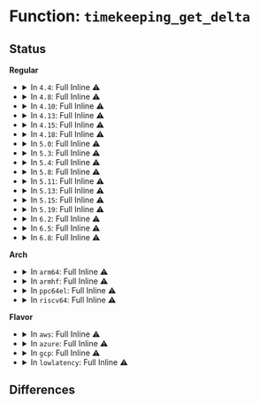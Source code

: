 # Function: <code>timekeeping_get_delta</code>

## Status
<b>Regular</b>
<ul>
<li>
<details>
<summary>In <code>4.4</code>: Full Inline ⚠️</summary>

**Collision:** Unique Static

**Inline:** Full

**Transformation:** False

**Instances:**

```
In kernel/time/timekeeping.c (ffffffff810f478f)
Location: kernel/time/timekeeping.c:205
Inline: True
Inline callers:
  - kernel/time/timekeeping.c:ktime_get_ts64
  - kernel/time/timekeeping.c:ktime_get_raw_fast_ns
  - kernel/time/timekeeping.c:ktime_get_mono_fast_ns
  - kernel/time/timekeeping.c:ktime_get_raw
  - kernel/time/timekeeping.c:ktime_get
  - kernel/time/timekeeping.c:getrawmonotonic64
  - kernel/time/timekeeping.c:ktime_get_with_offset
  - kernel/time/timekeeping.c:__getnstimeofday64
  - kernel/time/timekeeping.c:ktime_get_update_offsets_now
```
</details>
</li>
<li>
<details>
<summary>In <code>4.8</code>: Full Inline ⚠️</summary>

**Collision:** Unique Static

**Inline:** Full

**Transformation:** False

**Instances:**

```
In kernel/time/timekeeping.c (ffffffff810fdbef)
Location: kernel/time/timekeeping.c:205
Inline: True
Inline callers:
  - kernel/time/timekeeping.c:ktime_get_update_offsets_now
  - kernel/time/timekeeping.c:getrawmonotonic64
  - kernel/time/timekeeping.c:ktime_get_ts64
  - kernel/time/timekeeping.c:ktime_get_raw
  - kernel/time/timekeeping.c:ktime_get_with_offset
  - kernel/time/timekeeping.c:ktime_get
  - kernel/time/timekeeping.c:__getnstimeofday64
```
</details>
</li>
<li>
<details>
<summary>In <code>4.10</code>: Full Inline ⚠️</summary>

**Collision:** Unique Static

**Inline:** Full

**Transformation:** False

**Instances:**

```
In kernel/time/timekeeping.c (ffffffff811009df)
Location: kernel/time/timekeeping.c:205
Inline: True
Inline callers:
  - kernel/time/timekeeping.c:ktime_get_update_offsets_now
  - kernel/time/timekeeping.c:getrawmonotonic64
  - kernel/time/timekeeping.c:ktime_get_ts64
  - kernel/time/timekeeping.c:ktime_get_raw
  - kernel/time/timekeeping.c:ktime_get_with_offset
  - kernel/time/timekeeping.c:ktime_get
  - kernel/time/timekeeping.c:__getnstimeofday64
```
</details>
</li>
<li>
<details>
<summary>In <code>4.13</code>: Full Inline ⚠️</summary>

**Collision:** Unique Static

**Inline:** Full

**Transformation:** False

**Instances:**

```
In kernel/time/timekeeping.c (ffffffff81102b18)
Location: kernel/time/timekeeping.c:231
Inline: True
Inline callers:
  - kernel/time/timekeeping.c:ktime_get_update_offsets_now
  - kernel/time/timekeeping.c:getrawmonotonic64
  - kernel/time/timekeeping.c:ktime_get_ts64
  - kernel/time/timekeeping.c:ktime_get_raw
  - kernel/time/timekeeping.c:ktime_get_with_offset
  - kernel/time/timekeeping.c:ktime_get
  - kernel/time/timekeeping.c:__getnstimeofday64
```
</details>
</li>
<li>
<details>
<summary>In <code>4.15</code>: Full Inline ⚠️</summary>

**Collision:** Unique Static

**Inline:** Full

**Transformation:** False

**Instances:**

```
In kernel/time/timekeeping.c (ffffffff8110dab8)
Location: kernel/time/timekeeping.c:250
Inline: True
Inline callers:
  - kernel/time/timekeeping.c:ktime_get_update_offsets_now
  - kernel/time/timekeeping.c:getrawmonotonic64
  - kernel/time/timekeeping.c:ktime_get_ts64
  - kernel/time/timekeeping.c:ktime_get_raw
  - kernel/time/timekeeping.c:ktime_get_with_offset
  - kernel/time/timekeeping.c:ktime_get
  - kernel/time/timekeeping.c:__getnstimeofday64
```
</details>
</li>
<li>
<details>
<summary>In <code>4.18</code>: Full Inline ⚠️</summary>

**Collision:** Unique Static

**Inline:** Full

**Transformation:** False

**Instances:**

```
In kernel/time/timekeeping.c (ffffffff811194b2)
Location: kernel/time/timekeeping.c:250
Inline: True
Inline callers:
  - kernel/time/timekeeping.c:ktime_get_update_offsets_now
  - kernel/time/timekeeping.c:ktime_get_raw_ts64
  - kernel/time/timekeeping.c:ktime_get_ts64
  - kernel/time/timekeeping.c:ktime_get_raw
  - kernel/time/timekeeping.c:ktime_get_with_offset
  - kernel/time/timekeeping.c:ktime_get
  - kernel/time/timekeeping.c:ktime_get_real_ts64
```
</details>
</li>
<li>
<details>
<summary>In <code>5.0</code>: Full Inline ⚠️</summary>

**Collision:** Unique Static

**Inline:** Full

**Transformation:** False

**Instances:**

```
In kernel/time/timekeeping.c (ffffffff811249a2)
Location: kernel/time/timekeeping.c:256
Inline: True
Inline callers:
  - kernel/time/timekeeping.c:ktime_get_update_offsets_now
  - kernel/time/timekeeping.c:ktime_get_raw_ts64
  - kernel/time/timekeeping.c:ktime_get_ts64
  - kernel/time/timekeeping.c:ktime_get_raw
  - kernel/time/timekeeping.c:ktime_get_with_offset
  - kernel/time/timekeeping.c:ktime_get
  - kernel/time/timekeeping.c:ktime_get_real_ts64
```
</details>
</li>
<li>
<details>
<summary>In <code>5.3</code>: Full Inline ⚠️</summary>

**Collision:** Unique Static

**Inline:** Full

**Transformation:** False

**Instances:**

```
In kernel/time/timekeeping.c (ffffffff8112f2e6)
Location: kernel/time/timekeeping.c:262
Inline: True
Inline callers:
  - kernel/time/timekeeping.c:ktime_get_update_offsets_now
  - kernel/time/timekeeping.c:ktime_get_raw_ts64
  - kernel/time/timekeeping.c:ktime_get_ts64
  - kernel/time/timekeeping.c:ktime_get_raw
  - kernel/time/timekeeping.c:ktime_get_with_offset
  - kernel/time/timekeeping.c:ktime_get
  - kernel/time/timekeeping.c:ktime_get_real_ts64
```
</details>
</li>
<li>
<details>
<summary>In <code>5.4</code>: Full Inline ⚠️</summary>

**Collision:** Unique Static

**Inline:** Full

**Transformation:** False

**Instances:**

```
In kernel/time/timekeeping.c (ffffffff8113b2a6)
Location: kernel/time/timekeeping.c:262
Inline: True
Inline callers:
  - kernel/time/timekeeping.c:ktime_get_update_offsets_now
  - kernel/time/timekeeping.c:ktime_get_raw_ts64
  - kernel/time/timekeeping.c:ktime_get_ts64
  - kernel/time/timekeeping.c:ktime_get_raw
  - kernel/time/timekeeping.c:ktime_get_with_offset
  - kernel/time/timekeeping.c:ktime_get_real_ts64
```
</details>
</li>
<li>
<details>
<summary>In <code>5.8</code>: Full Inline ⚠️</summary>

**Collision:** Unique Static

**Inline:** Full

**Transformation:** False

**Instances:**

```
In kernel/time/timekeeping.c (ffffffff8114a2f6)
Location: kernel/time/timekeeping.c:262
Inline: True
Inline callers:
  - kernel/time/timekeeping.c:ktime_get_update_offsets_now
  - kernel/time/timekeeping.c:ktime_get_raw_ts64
  - kernel/time/timekeeping.c:ktime_get_ts64
  - kernel/time/timekeeping.c:ktime_get_raw
  - kernel/time/timekeeping.c:ktime_get_with_offset
  - kernel/time/timekeeping.c:ktime_get
  - kernel/time/timekeeping.c:ktime_get_real_ts64
```
</details>
</li>
<li>
<details>
<summary>In <code>5.11</code>: Full Inline ⚠️</summary>

**Collision:** Unique Static

**Inline:** Full

**Transformation:** False

**Instances:**

```
In kernel/time/timekeeping.c (ffffffff81146846)
Location: kernel/time/timekeeping.c:282
Inline: True
Inline callers:
  - kernel/time/timekeeping.c:ktime_get_update_offsets_now
  - kernel/time/timekeeping.c:ktime_get_raw_ts64
  - kernel/time/timekeeping.c:ktime_get_ts64
  - kernel/time/timekeeping.c:ktime_get_raw
  - kernel/time/timekeeping.c:ktime_get_with_offset
  - kernel/time/timekeeping.c:ktime_get
  - kernel/time/timekeeping.c:ktime_get_real_ts64
```
</details>
</li>
<li>
<details>
<summary>In <code>5.13</code>: Full Inline ⚠️</summary>

**Collision:** Unique Static

**Inline:** Full

**Transformation:** False

**Instances:**

```
In kernel/time/timekeeping.c (ffffffff811479b6)
Location: kernel/time/timekeeping.c:282
Inline: True
Inline callers:
  - kernel/time/timekeeping.c:ktime_get_update_offsets_now
  - kernel/time/timekeeping.c:ktime_get_raw_ts64
  - kernel/time/timekeeping.c:ktime_get_ts64
  - kernel/time/timekeeping.c:ktime_get_raw
  - kernel/time/timekeeping.c:ktime_get_with_offset
  - kernel/time/timekeeping.c:ktime_get
  - kernel/time/timekeeping.c:ktime_get_real_ts64
```
</details>
</li>
<li>
<details>
<summary>In <code>5.15</code>: Full Inline ⚠️</summary>

**Collision:** Unique Static

**Inline:** Full

**Transformation:** False

**Instances:**

```
In kernel/time/timekeeping.c (ffffffff8116b4d6)
Location: kernel/time/timekeeping.c:282
Inline: True
Inline callers:
  - kernel/time/timekeeping.c:ktime_get_update_offsets_now
  - kernel/time/timekeeping.c:ktime_get_raw_ts64
  - kernel/time/timekeeping.c:ktime_get_ts64
  - kernel/time/timekeeping.c:ktime_get_raw
  - kernel/time/timekeeping.c:ktime_get_with_offset
  - kernel/time/timekeeping.c:ktime_get
  - kernel/time/timekeeping.c:ktime_get_real_ts64
```
</details>
</li>
<li>
<details>
<summary>In <code>5.19</code>: Full Inline ⚠️</summary>

**Collision:** Unique Static

**Inline:** Full

**Transformation:** False

**Instances:**

```
In kernel/time/timekeeping.c (ffffffff8119f3e6)
Location: kernel/time/timekeeping.c:284
Inline: True
Inline callers:
  - kernel/time/timekeeping.c:ktime_get_update_offsets_now
  - kernel/time/timekeeping.c:ktime_get_raw_ts64
  - kernel/time/timekeeping.c:ktime_get_ts64
  - kernel/time/timekeeping.c:ktime_get_raw
  - kernel/time/timekeeping.c:ktime_get_with_offset
  - kernel/time/timekeeping.c:ktime_get
  - kernel/time/timekeeping.c:ktime_get_real_ts64
```
</details>
</li>
<li>
<details>
<summary>In <code>6.2</code>: Full Inline ⚠️</summary>

**Collision:** Unique Static

**Inline:** Full

**Transformation:** False

**Instances:**

```
In kernel/time/timekeeping.c (ffffffff811de0d6)
Location: kernel/time/timekeeping.c:284
Inline: True
Inline callers:
  - kernel/time/timekeeping.c:ktime_get_update_offsets_now
  - kernel/time/timekeeping.c:ktime_get_raw_ts64
  - kernel/time/timekeeping.c:ktime_get_ts64
  - kernel/time/timekeeping.c:ktime_get_raw
  - kernel/time/timekeeping.c:ktime_get_with_offset
  - kernel/time/timekeeping.c:ktime_get
  - kernel/time/timekeeping.c:ktime_get_real_ts64
```
</details>
</li>
<li>
<details>
<summary>In <code>6.5</code>: Full Inline ⚠️</summary>

**Collision:** Unique Static

**Inline:** Full

**Transformation:** False

**Instances:**

```
In kernel/time/timekeeping.c (ffffffff811f25a6)
Location: kernel/time/timekeeping.c:284
Inline: True
Inline callers:
  - kernel/time/timekeeping.c:ktime_get_update_offsets_now
  - kernel/time/timekeeping.c:ktime_get_raw_ts64
  - kernel/time/timekeeping.c:ktime_get_ts64
  - kernel/time/timekeeping.c:ktime_get_raw
  - kernel/time/timekeeping.c:ktime_get_with_offset
  - kernel/time/timekeeping.c:ktime_get
  - kernel/time/timekeeping.c:ktime_get_real_ts64
```
</details>
</li>
<li>
<details>
<summary>In <code>6.8</code>: Full Inline ⚠️</summary>

**Collision:** Unique Static

**Inline:** Full

**Transformation:** False

**Instances:**

```
In kernel/time/timekeeping.c (ffffffff812086e6)
Location: kernel/time/timekeeping.c:284
Inline: True
Inline callers:
  - kernel/time/timekeeping.c:ktime_get_update_offsets_now
  - kernel/time/timekeeping.c:ktime_get_raw_ts64
  - kernel/time/timekeeping.c:ktime_get_ts64
  - kernel/time/timekeeping.c:ktime_get_raw
  - kernel/time/timekeeping.c:ktime_get_with_offset
  - kernel/time/timekeeping.c:ktime_get
  - kernel/time/timekeeping.c:ktime_get_real_ts64
```
</details>
</li>
</ul>
<b>Arch</b>
<ul>
<li>
<details>
<summary>In <code>arm64</code>: Full Inline ⚠️</summary>

**Collision:** Unique Static

**Inline:** Full

**Transformation:** False

**Instances:**

```
In kernel/time/timekeeping.c (ffff8000101a54d8)
Location: kernel/time/timekeeping.c:262
Inline: True
Inline callers:
  - kernel/time/timekeeping.c:ktime_get_update_offsets_now
  - kernel/time/timekeeping.c:ktime_get_raw_ts64
  - kernel/time/timekeeping.c:ktime_get_ts64
  - kernel/time/timekeeping.c:ktime_get_raw
  - kernel/time/timekeeping.c:ktime_get_with_offset
  - kernel/time/timekeeping.c:ktime_get_real_ts64
```
</details>
</li>
<li>
<details>
<summary>In <code>armhf</code>: Full Inline ⚠️</summary>

**Collision:** Unique Static

**Inline:** Full

**Transformation:** False

**Instances:**

```
In kernel/time/timekeeping.c (c03f0478)
Location: kernel/time/timekeeping.c:262
Inline: True
Inline callers:
  - kernel/time/timekeeping.c:ktime_get_update_offsets_now
  - kernel/time/timekeeping.c:ktime_get_raw_ts64
  - kernel/time/timekeeping.c:ktime_get_ts64
  - kernel/time/timekeeping.c:ktime_get_raw
  - kernel/time/timekeeping.c:ktime_get_with_offset
  - kernel/time/timekeeping.c:ktime_get_real_ts64
```
</details>
</li>
<li>
<details>
<summary>In <code>ppc64el</code>: Full Inline ⚠️</summary>

**Collision:** Unique Static

**Inline:** Full

**Transformation:** False

**Instances:**

```
In kernel/time/timekeeping.c (c0000000002072cc)
Location: kernel/time/timekeeping.c:262
Inline: True
Inline callers:
  - kernel/time/timekeeping.c:ktime_get_update_offsets_now
  - kernel/time/timekeeping.c:ktime_get_raw_ts64
  - kernel/time/timekeeping.c:ktime_get_ts64
  - kernel/time/timekeeping.c:ktime_get_raw
  - kernel/time/timekeeping.c:ktime_get_with_offset
  - kernel/time/timekeeping.c:ktime_get
  - kernel/time/timekeeping.c:ktime_get_real_ts64
```
</details>
</li>
<li>
<details>
<summary>In <code>riscv64</code>: Full Inline ⚠️</summary>

**Collision:** Unique Static

**Inline:** Full

**Transformation:** False

**Instances:**

```
In kernel/time/timekeeping.c (ffffffe000131934)
Location: kernel/time/timekeeping.c:262
Inline: True
Inline callers:
  - kernel/time/timekeeping.c:ktime_get_update_offsets_now
  - kernel/time/timekeeping.c:ktime_get_raw_ts64
  - kernel/time/timekeeping.c:ktime_get_ts64
  - kernel/time/timekeeping.c:ktime_get_raw
  - kernel/time/timekeeping.c:ktime_get_with_offset
  - kernel/time/timekeeping.c:ktime_get_real_ts64
```
</details>
</li>
</ul>
<b>Flavor</b>
<ul>
<li>
<details>
<summary>In <code>aws</code>: Full Inline ⚠️</summary>

**Collision:** Unique Static

**Inline:** Full

**Transformation:** False

**Instances:**

```
In kernel/time/timekeeping.c (ffffffff81133a56)
Location: kernel/time/timekeeping.c:262
Inline: True
Inline callers:
  - kernel/time/timekeeping.c:ktime_get_update_offsets_now
  - kernel/time/timekeeping.c:ktime_get_raw_ts64
  - kernel/time/timekeeping.c:ktime_get_ts64
  - kernel/time/timekeeping.c:ktime_get_raw
  - kernel/time/timekeeping.c:ktime_get_with_offset
  - kernel/time/timekeeping.c:ktime_get_real_ts64
```
</details>
</li>
<li>
<details>
<summary>In <code>azure</code>: Full Inline ⚠️</summary>

**Collision:** Unique Static

**Inline:** Full

**Transformation:** False

**Instances:**

```
In kernel/time/timekeeping.c (ffffffff811264b6)
Location: kernel/time/timekeeping.c:262
Inline: True
Inline callers:
  - kernel/time/timekeeping.c:ktime_get_update_offsets_now
  - kernel/time/timekeeping.c:ktime_get_raw_ts64
  - kernel/time/timekeeping.c:ktime_get_ts64
  - kernel/time/timekeeping.c:ktime_get_raw
  - kernel/time/timekeeping.c:ktime_get_with_offset
  - kernel/time/timekeeping.c:ktime_get_real_ts64
```
</details>
</li>
<li>
<details>
<summary>In <code>gcp</code>: Full Inline ⚠️</summary>

**Collision:** Unique Static

**Inline:** Full

**Transformation:** False

**Instances:**

```
In kernel/time/timekeeping.c (ffffffff81131776)
Location: kernel/time/timekeeping.c:262
Inline: True
Inline callers:
  - kernel/time/timekeeping.c:ktime_get_update_offsets_now
  - kernel/time/timekeeping.c:ktime_get_raw_ts64
  - kernel/time/timekeeping.c:ktime_get_ts64
  - kernel/time/timekeeping.c:ktime_get_raw
  - kernel/time/timekeeping.c:ktime_get_with_offset
  - kernel/time/timekeeping.c:ktime_get_real_ts64
```
</details>
</li>
<li>
<details>
<summary>In <code>lowlatency</code>: Full Inline ⚠️</summary>

**Collision:** Unique Static

**Inline:** Full

**Transformation:** False

**Instances:**

```
In kernel/time/timekeeping.c (ffffffff8113e196)
Location: kernel/time/timekeeping.c:262
Inline: True
Inline callers:
  - kernel/time/timekeeping.c:ktime_get_update_offsets_now
  - kernel/time/timekeeping.c:ktime_get_raw_ts64
  - kernel/time/timekeeping.c:ktime_get_ts64
  - kernel/time/timekeeping.c:ktime_get_raw
  - kernel/time/timekeeping.c:ktime_get_with_offset
  - kernel/time/timekeeping.c:ktime_get_real_ts64
```
</details>
</li>
</ul>

## Differences
